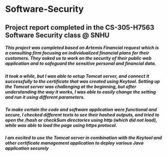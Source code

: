 # Software-Security
## Project report completed in the CS-305-H7563 Software Security class @ SNHU
##### This project was completed based on Artemis Financial request which is a consulting firm focusing on individualized financial plans for their customers. They asked us to work on the security of their public web application and to safeguard the sensitive personal and financial data. 
##### It took a while, but I was able to setup Tomcat server, and connect it successfully to the certificate that was created using Keytool. Setting up the Tomcat server was challenging at the beginning, but after understanding the way it works, I was able to easily change the setting and run it using different parameters. 
##### To make certain the code and software application were functional and secure, I checked different texts to see their hashed outputs, and tried to open the /hash or checkSum directories using http (which did not load), while was able to load the page using https protocol. 
##### I am excited to use the Tomcat server in combination with the Keytool and other certificate management application to deploy various Java application securely
